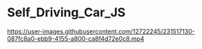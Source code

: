 # Self_Driving_Car_JS


https://user-images.githubusercontent.com/12722245/231517130-087fc8a0-ebb9-4155-a800-ca8f4d72e0c8.mp4

